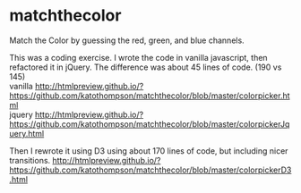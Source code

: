 # matchthecolor
Match the Color by guessing the red, green, and blue channels.

This was a coding exercise. I wrote the code in vanilla javascript, then refactored it in jQuery.
The difference was about 45 lines of code. (190 vs 145) <br>
vanilla
http://htmlpreview.github.io/?https://github.com/katothompson/matchthecolor/blob/master/colorpicker.html <br>
jquery
http://htmlpreview.github.io/?https://github.com/katothompson/matchthecolor/blob/master/colorpickerJquery.html <br>

Then I rewrote it using D3 using about 170 lines of code, but including nicer transitions.
http://htmlpreview.github.io/?https://github.com/katothompson/matchthecolor/blob/master/colorpickerD3.html
